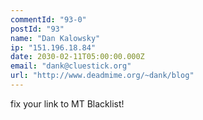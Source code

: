 ```yaml
---
commentId: "93-0"
postId: "93"
name: "Dan Kalowsky"
ip: "151.196.18.84"
date: 2030-02-11T05:00:00.000Z
email: "dank@cluestick.org"
url: "http://www.deadmime.org/~dank/blog"
---
```

<p>fix your link to MT Blacklist!</p>